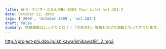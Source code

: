 ```yaml
---
title: 石川・ホンマ・ぶるんのBe-SIDE Your Life! vol.181-2
date: October 22, 2009
tags: ['2009', 'October 2009', 'vol.181']
draft: false
summary: 準備運動はしっかりとね！！「のあのわ」情報もなぜか満載となってきています。ホンマサンのちらかった部屋写真はホームページをチェック！！NAMAE
---
```


http://project-phi.ddo.jp/ishikawa/ishikawa181_2.mp3
